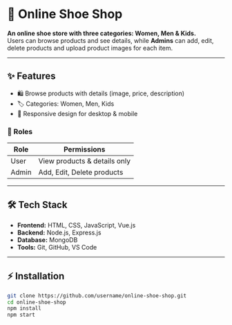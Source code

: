 # 🥿 Online Shoe Shop

**An online shoe store with three categories: Women, Men & Kids.**  
Users can browse products and see details, while **Admins** can add, edit, delete products and upload product images for each item.

---

## ✨ Features

- 🛍 Browse products with details (image, price, description)  
- 🏷 Categories: Women, Men, Kids  
- 📱 Responsive design for desktop & mobile  

### 👥 Roles

| Role  | Permissions                          |
|-------|--------------------------------------|
| User  | View products & details only          |
| Admin | Add, Edit, Delete products            |

---

## 🛠 Tech Stack

- **Frontend:** HTML, CSS, JavaScript, Vue.js  
- **Backend:** Node.js, Express.js  
- **Database:** MongoDB  
- **Tools:** Git, GitHub, VS Code  

---

## ⚡ Installation

```bash
git clone https://github.com/username/online-shoe-shop.git
cd online-shoe-shop
npm install
npm start
